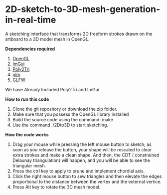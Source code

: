 # 2D-sketch-to-3D-mesh-generation-in-real-time
A sketching interface that transforms 2D freeform strokes drawn on the artboard to a 3D model mesh in OpenGL.

**Dependencies required** 
1. [OpenGL](https://www.opengl.org/)
2. [ImGui](https://github.com/ocornut/imgui)
3. [Poly2Tri](https://github.com/greenm01/poly2tri)
4. [glm](https://glm.g-truc.net/)
5. [GLFW](https://www.glfw.org/)

We have Already Included Poly2Tri and ImGui

**How to run this code**
1. Clone the git repository or download the zip folder.
2. Make sure that you possess the OpenGL library installed
3. Build the source code using the command: make
4. Use the command ./2Dto3D to start sketching.
 
**How the code works**
1. Drag your mouse while pressing the left mouse button to sketch; as soon as you release the button, your shape will be rescaled to clear extra strokes and make a clean shape. And then, the CDT  ( constrained Delaunay triangulation) will happen, and you will be able to see the triangular mesh.
2. Press the ctrl key to apply to prune and implement chordial axis.
3. Click the right mouse button to sew triangles and then elevate the edges proportional to the distance between the vertex and the external vertice.
4. Press Alt key to rotate the 3D mesh model.

